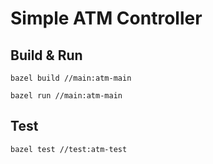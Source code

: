 # Simple ATM Controller

## Build & Run

`bazel build //main:atm-main`

`bazel run //main:atm-main`

## Test

`bazel test //test:atm-test`

